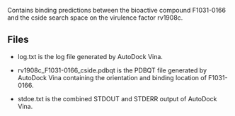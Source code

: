 Contains binding predictions between the bioactive compound F1031-0166 and the cside search space on the virulence factor rv1908c.

## Files

- log.txt is the log file generated by AutoDock Vina.

- rv1908c_F1031-0166_cside.pdbqt is the PDBQT file generated by AutoDock Vina containing the orientation and binding location of F1031-0166.

- stdoe.txt is the combined STDOUT and STDERR output of AutoDock Vina.

